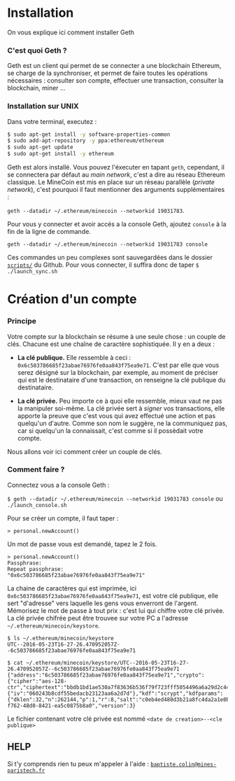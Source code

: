 # Installation

On vous explique ici comment installer Geth

### C'est quoi Geth ?

Geth est un client qui permet de se connecter a une blockchain Ethereum, se charge de la synchroniser, et permet de faire toutes les opérations nécessaires : consulter son compte, effectuer une transaction, consulter la blockchain, miner ...

### Installation sur UNIX 

Dans votre terminal, executez :

```bash
$ sudo apt-get install -y software-properties-common
$ sudo add-apt-repository -y ppa:ethereum/ethereum
$ sudo apt-get update
$ sudo apt-get install -y ethereum
```

Geth est alors installé. Vous pouvez l'éxecuter en tapant `geth`, cependant, il se connectera par défaut au _main network_, c'est a dire au réseau Ethereum classique. Le MineCoin est mis en place sur un réseau parallèle (_private network_), c'est pourquoi il faut mentionner des arguments supplémentaires :

`geth --datadir ~/.ethereum/minecoin --networkid 19031783`. 

Pour vous y connecter et avoir accés a la console Geth, ajoutez `console` à la fin de la ligne de commande.

`geth --datadir ~/.ethereum/minecoin --networkid 19031783 console`

Ces commandes un peu complexes sont sauvegardées dans le dossier [`scripts/`](https://github.com/baptistecolin/minecoin/tree/master/scripts) du Github. Pour vous connecter, il suffira donc de taper `$ ./launch_sync.sh` 

# Création d'un compte

### Principe

Votre compte sur la blockchain se résume à une seule chose : un couple de clés. Chacune est une chaîne de caractère sophistiquée. Il y en a deux :
  * **La clé publique.** Elle ressemble à ceci : `0x6c503786685f23abae76976fe0aa843f75ea9e71`. C'est par elle que vous serez désigné sur la blockchain, par exemple, au moment de préciser qui est le destinataire d'une transaction, on renseigne la clé publique du destinataire.

  * **La clé privée.** Peu importe ce à quoi elle ressemble, mieux vaut ne pas la manipuler soi-même. La clé privée sert à _signer_ vos transactions, elle apporte la preuve que c'est vous qui avez effectué une action et pas quelqu'un d'autre. Comme son nom le suggère, ne la communiquez pas, car si quelqu'un la connaissait, c'est comme si il possèdait votre compte.

Nous allons voir ici comment créer un couple de clés.

### Comment faire ?

Connectez vous a la console Geth :

`$ geth --datadir ~/.ethereum/minecoin --networkid 19031783 console` ou `./launch_console.sh`

Pour se créer un compte, il faut taper :

`> personal.newAccount()`

Un mot de passe vous est demandé, tapez le 2 fois.

```
> personal.newAccount()
Passphrase: 
Repeat passphrase: 
"0x6c503786685f23abae76976fe0aa843f75ea9e71"
```

La chaine de caractères qui est imprimée, ici `0x6c503786685f23abae76976fe0aa843f75ea9e71`, est votre clé publique, elle sert "d'adresse" vers laquelle les gens vous enverront de l'argent.
Mémorisez le mot de passe à tout prix : c'est lui qui chiffre votre clé privée. La clé privée chifrée peut être trouvee sur votre PC a l'adresse `~/.ethereum/minecoin/keystore`. 

```
$ ls ~/.ethereum/minecoin/keystore
UTC--2016-05-23T16-27-26.470952057Z--6c503786685f23abae76976fe0aa843f75ea9e71

$ cat ~/.ethereum/minecoin/keystore/UTC--2016-05-23T16-27-26.470952057Z--6c503786685f23abae76976fe0aa843f75ea9e71 
{"address":"6c503786685f23abae76976fe0aa843f75ea9e71","crypto":{"cipher":"aes-128-ctr","ciphertext":"bbdb1bd1ae530a7f83636b536f79f723fff5054496a6a29d2c4430ae3bb15c78","cipherparams":{"iv":"060243b8cdf55bedacb23123aa6a2d7d"},"kdf":"scrypt","kdfparams":{"dklen":32,"n":262144,"p":1,"r":8,"salt":"c0eb4ed480d3b21a8fc4da2a1e0b8fcfc04959b564289eeae86aac7edb88b34d"},"mac":"1159477b4f34ee5cc72359c33d178af85e4436f3a46045d44dc0536a5962f5de"},"id":"5346df68-f762-48d0-8421-ea5c0875b8a0","version":3}
```

Le fichier contenant votre clé privée est nommé `<date de creation>--<cle publique>`

## HELP

Si t'y comprends rien tu peux m'appeler à l'aide : [`baptiste.colin@mines-paristech.fr`](mailto:baptiste.colin@mines-paristech.fr)
